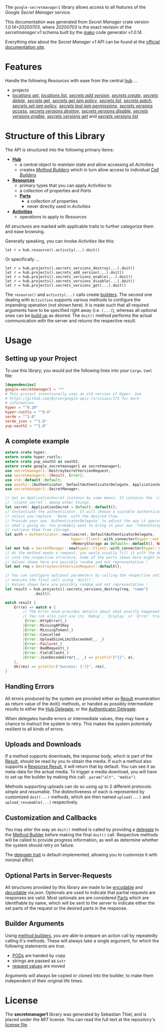 <!---
DO NOT EDIT !
This file was generated automatically from 'src/mako/api/README.md.mako'
DO NOT EDIT !
-->
The `google-secretmanager1` library allows access to all features of the *Google Secret Manager* service.

This documentation was generated from *Secret Manager* crate version *1.0.14+20200703*, where *20200703* is the exact revision of the *secretmanager:v1* schema built by the [mako](http://www.makotemplates.org/) code generator *v1.0.14*.

Everything else about the *Secret Manager* *v1* API can be found at the
[official documentation site](https://cloud.google.com/secret-manager/).
# Features

Handle the following *Resources* with ease from the central [hub](https://docs.rs/google-secretmanager1/1.0.14+20200703/google_secretmanager1/struct.SecretManager.html) ... 

* projects
 * [*locations get*](https://docs.rs/google-secretmanager1/1.0.14+20200703/google_secretmanager1/struct.ProjectLocationGetCall.html), [*locations list*](https://docs.rs/google-secretmanager1/1.0.14+20200703/google_secretmanager1/struct.ProjectLocationListCall.html), [*secrets add version*](https://docs.rs/google-secretmanager1/1.0.14+20200703/google_secretmanager1/struct.ProjectSecretAddVersionCall.html), [*secrets create*](https://docs.rs/google-secretmanager1/1.0.14+20200703/google_secretmanager1/struct.ProjectSecretCreateCall.html), [*secrets delete*](https://docs.rs/google-secretmanager1/1.0.14+20200703/google_secretmanager1/struct.ProjectSecretDeleteCall.html), [*secrets get*](https://docs.rs/google-secretmanager1/1.0.14+20200703/google_secretmanager1/struct.ProjectSecretGetCall.html), [*secrets get iam policy*](https://docs.rs/google-secretmanager1/1.0.14+20200703/google_secretmanager1/struct.ProjectSecretGetIamPolicyCall.html), [*secrets list*](https://docs.rs/google-secretmanager1/1.0.14+20200703/google_secretmanager1/struct.ProjectSecretListCall.html), [*secrets patch*](https://docs.rs/google-secretmanager1/1.0.14+20200703/google_secretmanager1/struct.ProjectSecretPatchCall.html), [*secrets set iam policy*](https://docs.rs/google-secretmanager1/1.0.14+20200703/google_secretmanager1/struct.ProjectSecretSetIamPolicyCall.html), [*secrets test iam permissions*](https://docs.rs/google-secretmanager1/1.0.14+20200703/google_secretmanager1/struct.ProjectSecretTestIamPermissionCall.html), [*secrets versions access*](https://docs.rs/google-secretmanager1/1.0.14+20200703/google_secretmanager1/struct.ProjectSecretVersionAccesCall.html), [*secrets versions destroy*](https://docs.rs/google-secretmanager1/1.0.14+20200703/google_secretmanager1/struct.ProjectSecretVersionDestroyCall.html), [*secrets versions disable*](https://docs.rs/google-secretmanager1/1.0.14+20200703/google_secretmanager1/struct.ProjectSecretVersionDisableCall.html), [*secrets versions enable*](https://docs.rs/google-secretmanager1/1.0.14+20200703/google_secretmanager1/struct.ProjectSecretVersionEnableCall.html), [*secrets versions get*](https://docs.rs/google-secretmanager1/1.0.14+20200703/google_secretmanager1/struct.ProjectSecretVersionGetCall.html) and [*secrets versions list*](https://docs.rs/google-secretmanager1/1.0.14+20200703/google_secretmanager1/struct.ProjectSecretVersionListCall.html)




# Structure of this Library

The API is structured into the following primary items:

* **[Hub](https://docs.rs/google-secretmanager1/1.0.14+20200703/google_secretmanager1/struct.SecretManager.html)**
    * a central object to maintain state and allow accessing all *Activities*
    * creates [*Method Builders*](https://docs.rs/google-secretmanager1/1.0.14+20200703/google_secretmanager1/trait.MethodsBuilder.html) which in turn
      allow access to individual [*Call Builders*](https://docs.rs/google-secretmanager1/1.0.14+20200703/google_secretmanager1/trait.CallBuilder.html)
* **[Resources](https://docs.rs/google-secretmanager1/1.0.14+20200703/google_secretmanager1/trait.Resource.html)**
    * primary types that you can apply *Activities* to
    * a collection of properties and *Parts*
    * **[Parts](https://docs.rs/google-secretmanager1/1.0.14+20200703/google_secretmanager1/trait.Part.html)**
        * a collection of properties
        * never directly used in *Activities*
* **[Activities](https://docs.rs/google-secretmanager1/1.0.14+20200703/google_secretmanager1/trait.CallBuilder.html)**
    * operations to apply to *Resources*

All *structures* are marked with applicable traits to further categorize them and ease browsing.

Generally speaking, you can invoke *Activities* like this:

```Rust,ignore
let r = hub.resource().activity(...).doit()
```

Or specifically ...

```ignore
let r = hub.projects().secrets_versions_destroy(...).doit()
let r = hub.projects().secrets_add_version(...).doit()
let r = hub.projects().secrets_versions_enable(...).doit()
let r = hub.projects().secrets_versions_disable(...).doit()
let r = hub.projects().secrets_versions_get(...).doit()
```

The `resource()` and `activity(...)` calls create [builders][builder-pattern]. The second one dealing with `Activities` 
supports various methods to configure the impending operation (not shown here). It is made such that all required arguments have to be 
specified right away (i.e. `(...)`), whereas all optional ones can be [build up][builder-pattern] as desired.
The `doit()` method performs the actual communication with the server and returns the respective result.

# Usage

## Setting up your Project

To use this library, you would put the following lines into your `Cargo.toml` file:

```toml
[dependencies]
google-secretmanager1 = "*"
# This project intentionally uses an old version of Hyper. See
# https://github.com/Byron/google-apis-rs/issues/173 for more
# information.
hyper = "^0.10"
hyper-rustls = "^0.6"
serde = "^1.0"
serde_json = "^1.0"
yup-oauth2 = "^1.0"
```

## A complete example

```Rust
extern crate hyper;
extern crate hyper_rustls;
extern crate yup_oauth2 as oauth2;
extern crate google_secretmanager1 as secretmanager1;
use secretmanager1::DestroySecretVersionRequest;
use secretmanager1::{Result, Error};
use std::default::Default;
use oauth2::{Authenticator, DefaultAuthenticatorDelegate, ApplicationSecret, MemoryStorage};
use secretmanager1::SecretManager;

// Get an ApplicationSecret instance by some means. It contains the `client_id` and 
// `client_secret`, among other things.
let secret: ApplicationSecret = Default::default();
// Instantiate the authenticator. It will choose a suitable authentication flow for you, 
// unless you replace  `None` with the desired Flow.
// Provide your own `AuthenticatorDelegate` to adjust the way it operates and get feedback about 
// what's going on. You probably want to bring in your own `TokenStorage` to persist tokens and
// retrieve them from storage.
let auth = Authenticator::new(&secret, DefaultAuthenticatorDelegate,
                              hyper::Client::with_connector(hyper::net::HttpsConnector::new(hyper_rustls::TlsClient::new())),
                              <MemoryStorage as Default>::default(), None);
let mut hub = SecretManager::new(hyper::Client::with_connector(hyper::net::HttpsConnector::new(hyper_rustls::TlsClient::new())), auth);
// As the method needs a request, you would usually fill it with the desired information
// into the respective structure. Some of the parts shown here might not be applicable !
// Values shown here are possibly random and not representative !
let mut req = DestroySecretVersionRequest::default();

// You can configure optional parameters by calling the respective setters at will, and
// execute the final call using `doit()`.
// Values shown here are possibly random and not representative !
let result = hub.projects().secrets_versions_destroy(req, "name")
             .doit();

match result {
    Err(e) => match e {
        // The Error enum provides details about what exactly happened.
        // You can also just use its `Debug`, `Display` or `Error` traits
         Error::HttpError(_)
        |Error::MissingAPIKey
        |Error::MissingToken(_)
        |Error::Cancelled
        |Error::UploadSizeLimitExceeded(_, _)
        |Error::Failure(_)
        |Error::BadRequest(_)
        |Error::FieldClash(_)
        |Error::JsonDecodeError(_, _) => println!("{}", e),
    },
    Ok(res) => println!("Success: {:?}", res),
}

```
## Handling Errors

All errors produced by the system are provided either as [Result](https://docs.rs/google-secretmanager1/1.0.14+20200703/google_secretmanager1/enum.Result.html) enumeration as return value of 
the doit() methods, or handed as possibly intermediate results to either the 
[Hub Delegate](https://docs.rs/google-secretmanager1/1.0.14+20200703/google_secretmanager1/trait.Delegate.html), or the [Authenticator Delegate](https://docs.rs/yup-oauth2/*/yup_oauth2/trait.AuthenticatorDelegate.html).

When delegates handle errors or intermediate values, they may have a chance to instruct the system to retry. This 
makes the system potentially resilient to all kinds of errors.

## Uploads and Downloads
If a method supports downloads, the response body, which is part of the [Result](https://docs.rs/google-secretmanager1/1.0.14+20200703/google_secretmanager1/enum.Result.html), should be
read by you to obtain the media.
If such a method also supports a [Response Result](https://docs.rs/google-secretmanager1/1.0.14+20200703/google_secretmanager1/trait.ResponseResult.html), it will return that by default.
You can see it as meta-data for the actual media. To trigger a media download, you will have to set up the builder by making
this call: `.param("alt", "media")`.

Methods supporting uploads can do so using up to 2 different protocols: 
*simple* and *resumable*. The distinctiveness of each is represented by customized 
`doit(...)` methods, which are then named `upload(...)` and `upload_resumable(...)` respectively.

## Customization and Callbacks

You may alter the way an `doit()` method is called by providing a [delegate](https://docs.rs/google-secretmanager1/1.0.14+20200703/google_secretmanager1/trait.Delegate.html) to the 
[Method Builder](https://docs.rs/google-secretmanager1/1.0.14+20200703/google_secretmanager1/trait.CallBuilder.html) before making the final `doit()` call. 
Respective methods will be called to provide progress information, as well as determine whether the system should 
retry on failure.

The [delegate trait](https://docs.rs/google-secretmanager1/1.0.14+20200703/google_secretmanager1/trait.Delegate.html) is default-implemented, allowing you to customize it with minimal effort.

## Optional Parts in Server-Requests

All structures provided by this library are made to be [encodable](https://docs.rs/google-secretmanager1/1.0.14+20200703/google_secretmanager1/trait.RequestValue.html) and 
[decodable](https://docs.rs/google-secretmanager1/1.0.14+20200703/google_secretmanager1/trait.ResponseResult.html) via *json*. Optionals are used to indicate that partial requests are responses 
are valid.
Most optionals are are considered [Parts](https://docs.rs/google-secretmanager1/1.0.14+20200703/google_secretmanager1/trait.Part.html) which are identifiable by name, which will be sent to 
the server to indicate either the set parts of the request or the desired parts in the response.

## Builder Arguments

Using [method builders](https://docs.rs/google-secretmanager1/1.0.14+20200703/google_secretmanager1/trait.CallBuilder.html), you are able to prepare an action call by repeatedly calling it's methods.
These will always take a single argument, for which the following statements are true.

* [PODs][wiki-pod] are handed by copy
* strings are passed as `&str`
* [request values](https://docs.rs/google-secretmanager1/1.0.14+20200703/google_secretmanager1/trait.RequestValue.html) are moved

Arguments will always be copied or cloned into the builder, to make them independent of their original life times.

[wiki-pod]: http://en.wikipedia.org/wiki/Plain_old_data_structure
[builder-pattern]: http://en.wikipedia.org/wiki/Builder_pattern
[google-go-api]: https://github.com/google/google-api-go-client

# License
The **secretmanager1** library was generated by Sebastian Thiel, and is placed 
under the *MIT* license.
You can read the full text at the repository's [license file][repo-license].

[repo-license]: https://github.com/Byron/google-apis-rsblob/master/LICENSE.md
